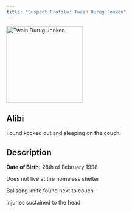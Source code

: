 ```yaml
---
title: "Suspect Profile: Twain Durug Jonken"
---
```


<img src="/CrimeSceneSite/mugshots/twain.jpg" alt="Twain Durug Jonken" width="200" height="200"/>
<h2>Alibi</h2>
Found kocked out and sleeping on the couch.
<h2>Description</h2>
<p><b>Date of Birth:</b> 28th of February 1998</p>
<p>Does not live at the homeless shelter</p>
<p>Balisong knife found next to couch</p>
<p>Injuries sustained to the head</p>